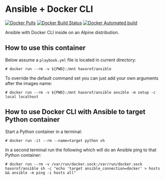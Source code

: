 # Ansible + Docker CLI

[![Docker Pulls](https://img.shields.io/docker/pulls/haxorof/ansible.svg?style=popout-square)](https://hub.docker.com/r/haxorof/ansible/)
[![Docker Build Status](https://img.shields.io/docker/build/haxorof/ansible.svg?style=popout-square)](https://hub.docker.com/r/haxorof/ansible/builds/)
[![Docker Automated build](https://img.shields.io/docker/automated/haxorof/ansible.svg?style=popout-square)](https://hub.docker.com/r/haxorof/ansible/builds/)

Ansible with Docker CLI inside on an Alpine distribution.

## How to use this container

Below assume a `playbook.yml` file is located in current directory:

```console
# docker run --rm -v ${PWD}:/mnt haxorof/ansible
```

To override the default command set you can just add your own arguments after the images name:

```console
# docker run --rm -v ${PWD}:/mnt haxorof/ansible ansible -m setup -c local localhost
```

## How to use Docker CLI with Ansible to target Python container

Start a Python container in a terminal:

```console
# docker run -it --rm --name=target python sh
```

In a second terminal run the following which will do an Ansible ping to that Python container:

```console
# docker run --rm -v /var/run/docker.sock:/var/run/docker.sock haxorof/ansible sh -c "echo 'target ansible_connection=docker' > hosts && ansible -m ping -i hosts all"
```

